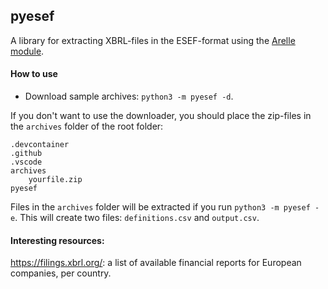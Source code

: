 ## pyesef

A library for extracting XBRL-files in the ESEF-format using the [Arelle module](https://github.com/Arelle/Arelle).

#### How to use

- Download sample archives: `python3 -m pyesef -d`.

If you don't want to use the downloader, you should place the zip-files in the `archives` folder of the root folder:

```
.devcontainer
.github
.vscode
archives
    yourfile.zip
pyesef
```

Files in the `archives` folder will be extracted if you run `python3 -m pyesef -e`. This will create two files: `definitions.csv` and `output.csv`.

#### Interesting resources:

https://filings.xbrl.org/: a list of available financial reports for European companies, per country.
